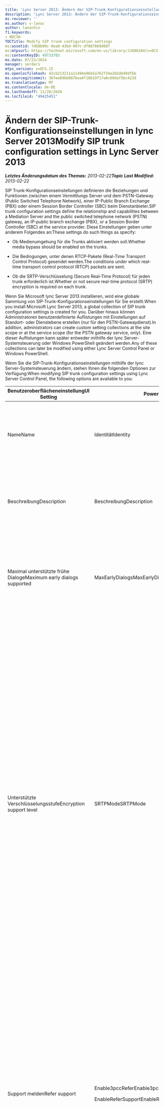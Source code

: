 ```yaml
---
title: 'Lync Server 2013: Ändern der SIP-Trunk-Konfigurationseinstellungen'
description: 'Lync Server 2013: Ändern der SIP-Trunk-Konfigurationseinstellungen'
ms.reviewer: ''
ms.author: v-lanac
author: lanachin
f1.keywords:
- NOCSH
TOCTitle: Modify SIP trunk configuration settings
ms:assetid: 7d68b09c-9ea0-43bd-997c-df887869d607
ms:mtpsurl: https://technet.microsoft.com/en-us/library/JJ688104(v=OCS.15)
ms:contentKeyID: 49733703
ms.date: 07/23/2014
manager: serdars
mtps_version: v=OCS.15
ms.openlocfilehash: 42cb213211a11494a96b5a762734a2b5db49dfbb
ms.sourcegitcommit: 36fee89bb887bea4f18b19f17a8c69daf5bc423d
ms.translationtype: MT
ms.contentlocale: de-DE
ms.lasthandoff: 11/26/2020
ms.locfileid: "49425451"
---
```

# <a name="modify-sip-trunk-configuration-settings-in-lync-server-2013"></a><span data-ttu-id="6badc-103">Ändern der SIP-Trunk-Konfigurationseinstellungen in lync Server 2013</span><span class="sxs-lookup"><span data-stu-id="6badc-103">Modify SIP trunk configuration settings in Lync Server 2013</span></span>

<div data-xmlns="http://www.w3.org/1999/xhtml">

<div class="topic" data-xmlns="http://www.w3.org/1999/xhtml" data-msxsl="urn:schemas-microsoft-com:xslt" data-cs="https://msdn.microsoft.com/">

<div data-asp="https://msdn2.microsoft.com/asp">



</div>

<div id="mainSection">

<div id="mainBody"><span data-ttu-id="6badc-104">

<span> </span></span><span class="sxs-lookup"><span data-stu-id="6badc-104">

<span> </span></span></span>

<span data-ttu-id="6badc-105">_**Letztes Änderungsdatum des Themas:** 2013-02-22_</span><span class="sxs-lookup"><span data-stu-id="6badc-105">_**Topic Last Modified:** 2013-02-22_</span></span>

<span data-ttu-id="6badc-106">SIP Trunk-Konfigurationseinstellungen definieren die Beziehungen und Funktionen zwischen einem Vermittlungs Server und dem PSTN-Gateway (Public Switched Telephone Network), einer IP-Public Branch Exchange (PBX) oder einem Session Border Controller (SBC) beim Dienstanbieter.</span><span class="sxs-lookup"><span data-stu-id="6badc-106">SIP trunk configuration settings define the relationship and capabilities between a Mediation Server and the public switched telephone network (PSTN) gateway, an IP-public branch exchange (PBX), or a Session Border Controller (SBC) at the service provider.</span></span> <span data-ttu-id="6badc-107">Diese Einstellungen geben unter anderem Folgendes an:</span><span class="sxs-lookup"><span data-stu-id="6badc-107">These settings do such things as specify:</span></span>

  - <span data-ttu-id="6badc-108">Ob Medienumgehung für die Trunks aktiviert werden soll.</span><span class="sxs-lookup"><span data-stu-id="6badc-108">Whether media bypass should be enabled on the trunks.</span></span>

  - <span data-ttu-id="6badc-109">Die Bedingungen, unter denen RTCP-Pakete (Real-Time Transport Control Protocol) gesendet werden.</span><span class="sxs-lookup"><span data-stu-id="6badc-109">The conditions under which real-time transport control protocol (RTCP) packets are sent.</span></span>

  - <span data-ttu-id="6badc-110">Ob die SRTP-Verschlüsselung (Secure Real-Time Protocol) für jeden trunk erforderlich ist.</span><span class="sxs-lookup"><span data-stu-id="6badc-110">Whether or not secure real-time protocol (SRTP) encryption is required on each trunk.</span></span>

<span data-ttu-id="6badc-111">Wenn Sie Microsoft lync Server 2013 installieren, wird eine globale Sammlung von SIP-Trunk-Konfigurationseinstellungen für Sie erstellt.</span><span class="sxs-lookup"><span data-stu-id="6badc-111">When you install Microsoft Lync Server 2013, a global collection of SIP trunk configuration settings is created for you.</span></span> <span data-ttu-id="6badc-112">Darüber hinaus können Administratoren benutzerdefinierte Auflistungen mit Einstellungen auf Standort- oder Dienstebene erstellen (nur für den PSTN-Gatewaydienst).</span><span class="sxs-lookup"><span data-stu-id="6badc-112">In addition, administrators can create custom setting collections at the site scope or at the service scope (for the PSTN gateway service, only).</span></span> <span data-ttu-id="6badc-113">Eine dieser Auflistungen kann später entweder mithilfe der lync Server-Systemsteuerung oder Windows PowerShell geändert werden.</span><span class="sxs-lookup"><span data-stu-id="6badc-113">Any of these collections can later be modified using either Lync Server Control Panel or Windows PowerShell.</span></span>

<span data-ttu-id="6badc-114">Wenn Sie die SIP-Trunk-Konfigurationseinstellungen mithilfe der lync Server-Systemsteuerung ändern, stehen Ihnen die folgenden Optionen zur Verfügung:</span><span class="sxs-lookup"><span data-stu-id="6badc-114">When modifying SIP trunk configuration settings using Lync Server Control Panel, the following options are available to you:</span></span>


<table>
<colgroup>
<col style="width: 33%" />
<col style="width: 33%" />
<col style="width: 33%" />
</colgroup>
<thead>
<tr class="header">
<th><span data-ttu-id="6badc-115">Benutzeroberflächeneinstellung</span><span class="sxs-lookup"><span data-stu-id="6badc-115">UI Setting</span></span></th>
<th><span data-ttu-id="6badc-116">PowerShell-Parameter</span><span class="sxs-lookup"><span data-stu-id="6badc-116">PowerShell Parameter</span></span></th>
<th><span data-ttu-id="6badc-117">Beschreibung</span><span class="sxs-lookup"><span data-stu-id="6badc-117">Description</span></span></th>
</tr>
</thead>
<tbody>
<tr class="odd">
<td><p><span data-ttu-id="6badc-118">Name</span><span class="sxs-lookup"><span data-stu-id="6badc-118">Name</span></span></p></td>
<td><p><span data-ttu-id="6badc-119">Identität</span><span class="sxs-lookup"><span data-stu-id="6badc-119">Identity</span></span></p></td>
<td><p><span data-ttu-id="6badc-p103">Eindeutige ID für die Sammlung. Diese Eigenschaft ist schreibgeschützt. Sie können die Identität einer Sammlung von Trunkkonfigurationseinstellungen nicht ändern.</span><span class="sxs-lookup"><span data-stu-id="6badc-p103">Unique identifier for the collection. This property is read-only; you cannot change the Identity of a collection of trunk configuration settings.</span></span></p></td>
</tr>
<tr class="even">
<td><p><span data-ttu-id="6badc-122">Beschreibung</span><span class="sxs-lookup"><span data-stu-id="6badc-122">Description</span></span></p></td>
<td><p><span data-ttu-id="6badc-123">Beschreibung</span><span class="sxs-lookup"><span data-stu-id="6badc-123">Description</span></span></p></td>
<td><p><span data-ttu-id="6badc-124">Bietet Administratoren eine Möglichkeit, zusätzliche Informationen zu den Einstellungen zu speichern (z. B. Zweck der Trunkkonfiguration).</span><span class="sxs-lookup"><span data-stu-id="6badc-124">Provides a way for administrators to store addition information about the settings (for example, the purpose of the trunk configuration).</span></span></p></td>
</tr>
<tr class="odd">
<td><p><span data-ttu-id="6badc-125">Maximal unterstützte frühe Dialoge</span><span class="sxs-lookup"><span data-stu-id="6badc-125">Maximum early dialogs supported</span></span></p></td>
<td><p><span data-ttu-id="6badc-126">MaxEarlyDialogs</span><span class="sxs-lookup"><span data-stu-id="6badc-126">MaxEarlyDialogs</span></span></p></td>
<td><p><span data-ttu-id="6badc-127">Die maximale Anzahl von gegabelten Antworten, die ein PSTN-Gateway, eine IP-Nebenstellenanlage oder ein SBC (Session Border Controller) des Dienstanbieters auf an den Vermittlungsserver gesendete Einladungen empfangen kann.</span><span class="sxs-lookup"><span data-stu-id="6badc-127">The maximum number of forked responses a PSTN gateway, IP-PBX, or SBC at the service provider can receive to an Invite that it sent to the Mediation Server.</span></span></p></td>
</tr>
<tr class="even">
<td><p><span data-ttu-id="6badc-128">Unterstützte Verschlüsselungsstufe</span><span class="sxs-lookup"><span data-stu-id="6badc-128">Encryption support level</span></span></p></td>
<td><p><span data-ttu-id="6badc-129">SRTPMode</span><span class="sxs-lookup"><span data-stu-id="6badc-129">SRTPMode</span></span></p></td>
<td><p><span data-ttu-id="6badc-130">Legt den Umfang der Unterstützung zum Schutz von Mediendatenverkehr zwischen dem Vermittlungsserver und dem PSTN-Gateway, der IP-Nebenstellenanlage oder dem SBC (Session Border Controller) des Dienstanbieters fest.</span><span class="sxs-lookup"><span data-stu-id="6badc-130">Indicates the level of support for protecting media traffic between the Mediation Server and the PSTN Gateway, IP-PBX, or SBC at the service provider.</span></span> <span data-ttu-id="6badc-131">Bei der Medienumgehung muss dieser Wert mit der Einstellung „EncryptionLevel“ in der Medienkonfiguration kompatibel sein.</span><span class="sxs-lookup"><span data-stu-id="6badc-131">For media bypass cases, this value must be compatible with the EncryptionLevel setting in the media configuration.</span></span> <span data-ttu-id="6badc-132">Die Medienkonfiguration wird mithilfe der Cmdlets <a href="https://docs.microsoft.com/powershell/module/skype/New-CsMediaConfiguration">New-CsMediaConfiguration</a> und <a href="https://docs.microsoft.com/powershell/module/skype/Set-CsMediaConfiguration">CsMediaConfiguration</a> gesetzt.</span><span class="sxs-lookup"><span data-stu-id="6badc-132">Media configuration is set by using the <a href="https://docs.microsoft.com/powershell/module/skype/New-CsMediaConfiguration">New-CsMediaConfiguration</a> and <a href="https://docs.microsoft.com/powershell/module/skype/Set-CsMediaConfiguration">Set-CsMediaConfiguration</a> cmdlets.</span></span></p>
<p><span data-ttu-id="6badc-133">Zulässige Werte:</span><span class="sxs-lookup"><span data-stu-id="6badc-133">Allowed values are:</span></span></p>
<ul>
<li><p><span data-ttu-id="6badc-134">Erforderlich: Die SRTP-Verschlüsselung muss verwendet werden.</span><span class="sxs-lookup"><span data-stu-id="6badc-134">Required: SRTP encryption must be used.</span></span></p></li>
<li><p><span data-ttu-id="6badc-135">Optional: SRTP wird verwendet, wenn es vom Gateway unterstützt wird.</span><span class="sxs-lookup"><span data-stu-id="6badc-135">Optional: SRTP will be used if the gateway supports it.</span></span></p></li>
<li><p><span data-ttu-id="6badc-136">Nicht unterstützt: Die SRTP-Verschlüsselung wird nicht unterstützt und daher auch nicht verwendet.</span><span class="sxs-lookup"><span data-stu-id="6badc-136">Not Supported: SRTP encryption is not supported and therefore will not be used.</span></span></p></li>
</ul>
<p><span data-ttu-id="6badc-p105">„SRTPMode“ wird nur verwendet, wenn das Gateway zur Verwendung von TLS (Transport Layer Security) konfiguriert ist. Wenn das Gateway mit dem Transportprotokoll TCP (Transmission Control Protocol) konfiguriert ist, wird „SRTPMode“ intern auf „Nicht unterstützt“ festgelegt.</span><span class="sxs-lookup"><span data-stu-id="6badc-p105">SRTPMode is used only if the gateway is configured to use Transport Layer Security (TLS). If the gateway is configured with Transmission Control Protocol (TCP) as the transport, SRTPMode is internally set to Not Supported.</span></span></p></td>
</tr>
<tr class="odd">
<td><p><span data-ttu-id="6badc-139">Support melden</span><span class="sxs-lookup"><span data-stu-id="6badc-139">Refer support</span></span></p></td>
<td><p><span data-ttu-id="6badc-140">Enable3pccRefer</span><span class="sxs-lookup"><span data-stu-id="6badc-140">Enable3pccRefer</span></span></p>
<p><span data-ttu-id="6badc-141">EnableReferSupport</span><span class="sxs-lookup"><span data-stu-id="6badc-141">EnableReferSupport</span></span></p></td>
<td><p><span data-ttu-id="6badc-142">Mit der Einstellung <strong>Senden der Weiterleitung an Gateway aktivieren</strong> unterstützt der Trunk den Empfang von Weiterleitungsanforderungen vom Vermittlungsserver.</span><span class="sxs-lookup"><span data-stu-id="6badc-142">If set to <strong>Enable sending refer to the gateway</strong>, indicates that the trunk supports receiving Refer requests from the Mediation Server.</span></span></p>
<p><span data-ttu-id="6badc-143">Mit der Einstellung <strong>Weiterleitung mithilfe von Drittanbieteranrufsteuerung aktivieren</strong> kann das 3pcc-Protokoll verwendet werden, damit weitergeleitete Anrufe den gehosteten Standort umgehen können.</span><span class="sxs-lookup"><span data-stu-id="6badc-143">If set to <strong>Enable refer using third-party call control</strong>, indicates that the 3pcc protocol can be used to allow transferred calls to bypass the hosted site.</span></span> <span data-ttu-id="6badc-144">3PCC wird auch als &quot; Steuerung von Drittanbietern bezeichnet &quot; und tritt auf, wenn eine Drittpartei verwendet wird, um ein paar von Anrufern zu verbinden (beispielsweise einen Operator, der einen Anruf von Person a an Person B anlegt).</span><span class="sxs-lookup"><span data-stu-id="6badc-144">3pcc is also known as &quot;third party control,&quot; and occurs when a third-party is used to connect a pair of callers (for example, an operator placing a call from person A to person B).</span></span></p></td>
</tr>
<tr class="even">
<td><p><span data-ttu-id="6badc-145">Medienumgehung aktivieren</span><span class="sxs-lookup"><span data-stu-id="6badc-145">Enable media bypass</span></span></p></td>
<td><p><span data-ttu-id="6badc-146">EnableBypass</span><span class="sxs-lookup"><span data-stu-id="6badc-146">EnableBypass</span></span></p></td>
<td><p><span data-ttu-id="6badc-p107">Gibt an, ob die Medienumgehung für diesen Trunk aktiviert ist. Die Medienumgehung kann nur aktiviert werden, wenn auch <strong>Zentralisierte Medienverarbeitung</strong> aktiviert ist.</span><span class="sxs-lookup"><span data-stu-id="6badc-p107">Indicates whether media bypass is enabled for this trunk. Media bypass can only be enabled if <strong>Centralized media processing</strong> is also enabled.</span></span></p></td>
</tr>
<tr class="odd">
<td><p><span data-ttu-id="6badc-149">Zentralisierte Medienverarbeitung</span><span class="sxs-lookup"><span data-stu-id="6badc-149">Centralized media processing</span></span></p></td>
<td><p><span data-ttu-id="6badc-150">ConcentratedTopology</span><span class="sxs-lookup"><span data-stu-id="6badc-150">ConcentratedTopology</span></span></p></td>
<td><p><span data-ttu-id="6badc-p108">Gibt an, ob ein bekannter Medienendpunkt vorhanden ist. (Ein Beispiel für einen bekannten Medienendpunkt ist ein PSTN-Gateway, bei dem der Medienendpunkt dieselbe IP-Adresse hat wie der Signaldatenverkehrendpunkt.)</span><span class="sxs-lookup"><span data-stu-id="6badc-p108">Indicates whether there is a well-known media termination point. (An example of a well-known media termination point would be a PSTN gateway where the media termination has the same IP as the signaling termination.)</span></span></p></td>
</tr>
<tr class="even">
<td><p><span data-ttu-id="6badc-153">RTP-Verriegelung aktivieren</span><span class="sxs-lookup"><span data-stu-id="6badc-153">Enable RTP latching</span></span></p></td>
<td><p><span data-ttu-id="6badc-154">EnableRTPLatching</span><span class="sxs-lookup"><span data-stu-id="6badc-154">EnableRTPLatching</span></span></p></td>
<td><p><span data-ttu-id="6badc-p109">Gibt an, ob SIP-Trunks die RTP-Verriegelung unterstützen oder nicht. Die RTP-Verriegelung ist eine Technologie, die RTP-/RTCP-Verbindungen über NAT (Network Address Translator, Netzwerkadressenübersetzung) oder eine Firewall ermöglicht.</span><span class="sxs-lookup"><span data-stu-id="6badc-p109">Indicates whether or not the SIP trunks support RTP latching. RTP latching is a technology that enables RTP/RTCP connectivity through a NAT (network address translator) device or firewall.</span></span></p></td>
</tr>
<tr class="odd">
<td><p><span data-ttu-id="6badc-157">Weiterleitung der Anrufliste aktivieren</span><span class="sxs-lookup"><span data-stu-id="6badc-157">Enable forward call history</span></span></p></td>
<td><p><span data-ttu-id="6badc-158">ForwardCallHistory</span><span class="sxs-lookup"><span data-stu-id="6badc-158">ForwardCallHistory</span></span></p></td>
<td><p><span data-ttu-id="6badc-159">Gibt an, ob Informationen zum Anrufverlauf durch den Trunk weitergeleitet werden.</span><span class="sxs-lookup"><span data-stu-id="6badc-159">Indicates whether call history information will be forwarded through the trunk.</span></span></p></td>
</tr>
<tr class="even">
<td><p><span data-ttu-id="6badc-160">Weiterleitung von P-Asserted-Identity-Daten aktivieren</span><span class="sxs-lookup"><span data-stu-id="6badc-160">Enable forward P-Asserted-Identity data</span></span></p></td>
<td><p><span data-ttu-id="6badc-161">ForwardPAI</span><span class="sxs-lookup"><span data-stu-id="6badc-161">ForwardPAI</span></span></p></td>
<td><p><span data-ttu-id="6badc-p110">Gibt an, ob der PAI-Header (P-Asserted-Identity) zusammen mit dem Anruf weitergeleitet wird. Der PAI-Header bietet eine Möglichkeit, die Identität des Anrufers zu überprüfen.</span><span class="sxs-lookup"><span data-stu-id="6badc-p110">Indicates whether the P-Asserted-Identity (PAI) header will be forwarded along with the call. The PAI header provides a way to verify the identity of the caller.</span></span></p></td>
</tr>
<tr class="odd">
<td><p><span data-ttu-id="6badc-164">Failovertimer für Ausgangsrouting aktivieren</span><span class="sxs-lookup"><span data-stu-id="6badc-164">Enable outbound routing failover timer</span></span></p></td>
<td><p><span data-ttu-id="6badc-165">EnableFastFailoverTimer</span><span class="sxs-lookup"><span data-stu-id="6badc-165">EnableFastFailoverTimer</span></span></p></td>
<td><p><span data-ttu-id="6badc-p111">Gibt an, ob ausgehende Anrufe, die vom Gateway nicht innerhalb von 10 Sekunden beantwortet werden, an den nächsten verfügbaren Trunk weitergeleitet werden. Wenn keine weiteren Trunks verfügbar sind, wird der Anruf automatisch beendet. In einer Organisation mit langsamen Netzwerk- und Gatewayreaktionen könnte dies dazu führen, dass Anrufe unnötigerweise beendet werden.</span><span class="sxs-lookup"><span data-stu-id="6badc-p111">Indicates whether outbound calls that are not answered by the gateway within 10 seconds will be routed to the next available trunk; if there are no additional trunks then the call will automatically be dropped. In an organization with slow networks and gateway responses, that could potentially result in calls being dropped unnecessarily.</span></span></p></td>
</tr>
<tr class="even">
<td><p><span data-ttu-id="6badc-168">Zugeordnete PSTN-Verwendungen</span><span class="sxs-lookup"><span data-stu-id="6badc-168">Associated PSTN usages</span></span></p></td>
<td><p><span data-ttu-id="6badc-169">PSTNUsages</span><span class="sxs-lookup"><span data-stu-id="6badc-169">PSTNUsages</span></span></p></td>
<td><p><span data-ttu-id="6badc-170">Dem Trunk zugewiesene Auflistung von PSTN-Verwendungen.</span><span class="sxs-lookup"><span data-stu-id="6badc-170">Collection of PSTN usages assigned to the trunk.</span></span></p></td>
</tr>
<tr class="odd">
<td><p><span data-ttu-id="6badc-171">Übersetzte Nummer zum Testen</span><span class="sxs-lookup"><span data-stu-id="6badc-171">Translated number to test</span></span></p></td>
<td><p><span data-ttu-id="6badc-172">-</span><span class="sxs-lookup"><span data-stu-id="6badc-172">N/A</span></span></p></td>
<td><p><span data-ttu-id="6badc-173">Eine Telefonnummer, die für Ad-hoc-Tests der Trunkkonfigurationseinstellungen verwendet werden kann.</span><span class="sxs-lookup"><span data-stu-id="6badc-173">Phone number that can be used to do an ad hoc test of the trunk configuration settings.</span></span></p></td>
</tr>
<tr class="even">
<td><p><span data-ttu-id="6badc-174">Zugehörige Übersetzungsregeln</span><span class="sxs-lookup"><span data-stu-id="6badc-174">Associated translation rules</span></span></p></td>
<td><p><span data-ttu-id="6badc-175">OutboundTranslationRulesList</span><span class="sxs-lookup"><span data-stu-id="6badc-175">OutboundTranslationRulesList</span></span></p></td>
<td><p><span data-ttu-id="6badc-176">Sammlung an Regeln für die Telefonnummernübersetzung für Anrufe, die per Ausgangsrouting verarbeitet werden (Anrufe, die an Ziele in Nebenstellenanlagen oder im Telefonfestnetz weitergeleitet werden).</span><span class="sxs-lookup"><span data-stu-id="6badc-176">Collection of phone number translation rules that apply to calls handled by Outbound Routing (calls routed to PBX or PSTN destinations).</span></span></p></td>
</tr>
<tr class="odd">
<td><p><span data-ttu-id="6badc-177">Übersetzungsregeln für die gewählte Nummer</span><span class="sxs-lookup"><span data-stu-id="6badc-177">Called number translation rules</span></span></p></td>
<td><p><span data-ttu-id="6badc-178">OutboundCallingNumberTranslationRulesList</span><span class="sxs-lookup"><span data-stu-id="6badc-178">OutboundCallingNumberTranslationRulesList</span></span></p></td>
<td><p><span data-ttu-id="6badc-179">Dem Trunk zugewiesene Auflistung von ausgehenden Übersetzungsregeln für Telefonnummern.</span><span class="sxs-lookup"><span data-stu-id="6badc-179">Collection of outbound calling number translation rules assigned to the trunk.</span></span></p></td>
</tr>
<tr class="even">
<td><p><span data-ttu-id="6badc-180">Testtelefonnummer</span><span class="sxs-lookup"><span data-stu-id="6badc-180">Phone number to test</span></span></p></td>
<td><p><span data-ttu-id="6badc-181">-</span><span class="sxs-lookup"><span data-stu-id="6badc-181">N/A</span></span></p></td>
<td><p><span data-ttu-id="6badc-182">Eine Telefonnummer, die für Ad-hoc-Tests der Übersetzungsregeln verwendet werden kann.</span><span class="sxs-lookup"><span data-stu-id="6badc-182">Phone number that can be used to do an ad hoc test of the translation rules.</span></span></p></td>
</tr>
<tr class="odd">
<td><p><span data-ttu-id="6badc-183">Anrufende Nummer</span><span class="sxs-lookup"><span data-stu-id="6badc-183">Calling number</span></span></p></td>
<td><p><span data-ttu-id="6badc-184">-</span><span class="sxs-lookup"><span data-stu-id="6badc-184">N/A</span></span></p></td>
<td><p><span data-ttu-id="6badc-185">Gibt an, dass die zu testende Telefonnummer die Telefonnummer des Anrufers ist.</span><span class="sxs-lookup"><span data-stu-id="6badc-185">Indicates that the phone number to test is the phone number of the caller.</span></span></p></td>
</tr>
<tr class="even">
<td><p><span data-ttu-id="6badc-186">Angerufene Nummer</span><span class="sxs-lookup"><span data-stu-id="6badc-186">Called number</span></span></p></td>
<td><p><span data-ttu-id="6badc-187">-</span><span class="sxs-lookup"><span data-stu-id="6badc-187">N/A</span></span></p></td>
<td><p><span data-ttu-id="6badc-188">Gibt an, dass die zu testende Telefonnummer die Telefonnummer der Person ist, die angerufen wird.</span><span class="sxs-lookup"><span data-stu-id="6badc-188">Indicates that the phone number to test is the phone number of the person being called.</span></span></p></td>
</tr>
</tbody>
</table>


<div>


> [!NOTE]  
> <span data-ttu-id="6badc-189">Die lync Server CsTrunkConfiguration-Cmdlets unterstützen zusätzliche Eigenschaften, die in der lync Server-Systemsteuerung nicht angezeigt werden.</span><span class="sxs-lookup"><span data-stu-id="6badc-189">The Lync Server CsTrunkConfiguration cmdlets support additional properties not shown in Lync Server Control Panel.</span></span> <span data-ttu-id="6badc-190">Weitere Informationen finden Sie im Hilfethema zum Cmdlet " <A href="https://docs.microsoft.com/powershell/module/skype/Set-CsTrunkConfiguration">Satz-CsTrunkConfiguration</A> ".</span><span class="sxs-lookup"><span data-stu-id="6badc-190">For more information, see the help topic for the <A href="https://docs.microsoft.com/powershell/module/skype/Set-CsTrunkConfiguration">Set-CsTrunkConfiguration</A> cmdlet.</span></span>



</div>

<div>

## <a name="to-modify-sip-trunk-configuration-settings-by-using-lync-server-control-panel"></a><span data-ttu-id="6badc-191">So ändern Sie die SIP-Trunk-Konfigurationseinstellungen mithilfe der lync Server-Systemsteuerung</span><span class="sxs-lookup"><span data-stu-id="6badc-191">To modify SIP trunk configuration settings by using Lync Server Control Panel</span></span>

1.  <span data-ttu-id="6badc-192">Klicken Sie in der lync Server-Systemsteuerung auf **VoIP-Routing**, und klicken Sie dann auf **trunk-Konfiguration**.</span><span class="sxs-lookup"><span data-stu-id="6badc-192">In Lync Server Control Panel, click **Voice Routing**, and then click **Trunk Configuration**.</span></span>

2.  <span data-ttu-id="6badc-p113">Doppelklicken Sie auf der Registerkarte **Trunkkonfiguration** auf die Trunkkonfigurationseinstellungen, die Sie ändern möchten. Beachten Sie, dass Sie immer nur eine Einstellung bearbeiten können. Wenn Sie die gleichen Änderungen an mehreren Sammlungen vornehmen möchten, verwenden Sie Windows PowerShell.</span><span class="sxs-lookup"><span data-stu-id="6badc-p113">On the **Trunk Configuration** tab, double-click the trunk configuration settings to be modified. Note that you can only edit one collection of settings at a time. If you would like to make the same changes on multiple collections, use Windows PowerShell instead.</span></span>

3.  <span data-ttu-id="6badc-196">Nehmen Sie im Dialogfeld **Trunkkonfiguration bearbeiten** die gewünschten Einstellungen vor und klicken Sie auf **OK**.</span><span class="sxs-lookup"><span data-stu-id="6badc-196">In the **Edit Trunk Configuration** dialog, make the appropriate selections and then click **OK**.</span></span>

4.  <span data-ttu-id="6badc-p114">Die Eigenschaft **State** für die Sammlung wird als **Commit nicht ausgeführt** angezeigt. Um die Änderungen zu übernehmen und die Sammlung zu löschen, klicken Sie auf **Commit ausführen** und anschließend auf **Commit für alle Elemente ausführen**.</span><span class="sxs-lookup"><span data-stu-id="6badc-p114">The **State** property for the collection will be updated to **Uncommitted**. To commit the changes, and to delete the collection, click **Commit** and then click **Commit All**.</span></span>

5.  <span data-ttu-id="6badc-199">Klicken Sie im Dialogfeld **VoIP-Konfigurationseinstellungen, für die kein Commit ausgeführt wurde** auf **OK**.</span><span class="sxs-lookup"><span data-stu-id="6badc-199">In the **Uncommitted Voice Configuration Settings** dialog box, click **OK**.</span></span>

6.  <span data-ttu-id="6badc-200">Klicken Sie im Dialogfeld **Microsoft lync Server 2013-System** Steuerung auf **OK**.</span><span class="sxs-lookup"><span data-stu-id="6badc-200">In the **Microsoft Lync Server 2013 Control Panel** dialog box click **OK**.</span></span>

<span data-ttu-id="6badc-201"></div>

</div>

<span> </span>

</div>

</div>

</span><span class="sxs-lookup"><span data-stu-id="6badc-201"></div>

</div>

<span> </span>

</div>

</div>

</span></span></div>

